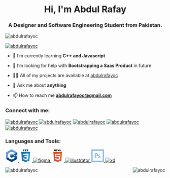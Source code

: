 <h1 align="center">Hi, I'm Abdul Rafay</h1>
<h3 align="center">A Designer and Software Engineering Student from Pakistan.</h3>

<p target="blank"> <img src="https://komarev.com/ghpvc/?username=abdulrafayoc&label=Views&color=949494&style=flat" alt="abdulrafayoc" /> </p>

<!-- <p align="left"> <a href="https://github.com/ryo-ma/github-profile-trophy"><img src="https://github-profile-trophy.vercel.app/?username=abdulrafayoc" alt="abdulrafayoc" /></a> </p> -->

<p target="blank"> <a href="https://twitter.com/abdulrafayoc" target="blank"><img src="https://img.shields.io/twitter/follow/abdulrafayoc?logo=twitter&style=for-the-badge" alt="abdulrafayoc" /></a> </p>

- 🔭 I’m currently learning **C++ and Javascript**

<!-- - 🌱 I’m currently learning **C++ and Javascript** -->

- 🤝 I’m looking for help with **Bootstrapping a Saas Product** in future

- 👨‍💻 All of my projects are available at [abdulrafayoc](be.net/abdulrafayoc)

- 💬 Ask me about **anything**

- 📫 How to reach me **abdulrafayoc@gmail.com**

<h3 align="left">Connect with me:</h3>
<p align="left">
<a href="https://twitter.com/abdulrafayoc" target="blank"><img align="center" src="https://raw.githubusercontent.com/rahuldkjain/github-profile-readme-generator/master/src/images/icons/Social/twitter.svg" alt="abdulrafayoc" height="30" width="40" /></a>
<a href="https://linkedin.com/in/abdulrafayoc" target="blank"><img align="center" src="https://raw.githubusercontent.com/rahuldkjain/github-profile-readme-generator/master/src/images/icons/Social/linked-in-alt.svg" alt="abdulrafayoc" height="30" width="40" /></a>
<a href="https://instagram.com/abdulrafayoc" target="blank"><img align="center" src="https://raw.githubusercontent.com/rahuldkjain/github-profile-readme-generator/master/src/images/icons/Social/instagram.svg" alt="abdulrafayoc" height="30" width="40" /></a>
<a href="https://dribbble.com/abdulrafayoc" target="blank"><img align="center" src="https://raw.githubusercontent.com/rahuldkjain/github-profile-readme-generator/master/src/images/icons/Social/dribbble.svg" alt="abdulrafayoc" height="30" width="40" /></a>
<a href="https://www.behance.net/abdulrafayoc" target="blank"><img align="center" src="https://raw.githubusercontent.com/rahuldkjain/github-profile-readme-generator/master/src/images/icons/Social/behance.svg" alt="abdulrafayoc" height="30" width="40" /></a>
</p>

<h3 align="left">Languages and Tools:</h3>
<p align="left"> <a href="https://www.w3schools.com/cpp/" target="_blank" rel="noreferrer"> <img src="https://raw.githubusercontent.com/devicons/devicon/master/icons/cplusplus/cplusplus-original.svg" alt="cplusplus" width="40" height="40"/> </a> <a href="https://www.w3schools.com/css/" target="_blank" rel="noreferrer"> <img src="https://raw.githubusercontent.com/devicons/devicon/master/icons/css3/css3-original-wordmark.svg" alt="css3" width="40" height="40"/> </a> <a href="https://www.figma.com/" target="_blank" rel="noreferrer"> <img src="https://www.vectorlogo.zone/logos/figma/figma-icon.svg" alt="figma" width="40" height="40"/> </a> <a href="https://www.w3.org/html/" target="_blank" rel="noreferrer"> <img src="https://raw.githubusercontent.com/devicons/devicon/master/icons/html5/html5-original-wordmark.svg" alt="html5" width="40" height="40"/> </a> <a href="https://www.adobe.com/in/products/illustrator.html" target="_blank" rel="noreferrer"> <img src="https://www.vectorlogo.zone/logos/adobe_illustrator/adobe_illustrator-icon.svg" alt="illustrator" width="40" height="40"/> </a> <a href="https://www.photoshop.com/en" target="_blank" rel="noreferrer"> <img src="https://raw.githubusercontent.com/devicons/devicon/master/icons/photoshop/photoshop-line.svg" alt="photoshop" width="40" height="40"/> </a> <a href="https://www.adobe.com/products/xd.html" target="_blank" rel="noreferrer"> <img src="https://cdn.worldvectorlogo.com/logos/adobe-xd.svg" alt="xd" width="40" height="40"/> </a> </p>

<p><img align="left" src="https://github-readme-stats.vercel.app/api/top-langs?username=abdulrafayoc&show_icons=true&theme=dark&locale=en&layout=compact" alt="abdulrafayoc" /></p>
<p><img align="right" src="https://github-readme-streak-stats.herokuapp.com/?user=abdulrafayoc&theme=dark" alt="abdulrafayoc" /></p>
<!-- <p>&nbsp;<img align="center" src="https://github-readme-stats.vercel.app/api?username=abdulrafayoc&show_icons=true&theme=dark&cache_seconds=1800&locale=en" alt="abdulrafayoc" width="40%" /></p> -->

